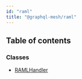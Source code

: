 ```yaml
---
id: "raml"
title: "@graphql-mesh/raml"
---
```


## Table of contents

### Classes

- [RAMLHandler](/docs/api/classes/handlers_raml_src.RAMLHandler)

